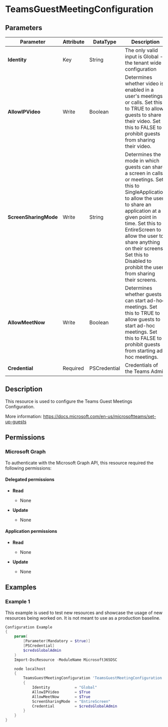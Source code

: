 ﻿# TeamsGuestMeetingConfiguration

## Parameters

| Parameter | Attribute | DataType | Description | Allowed Values |
| --- | --- | --- | --- | --- |
| **Identity** | Key | String | The only valid input is Global - the tenant wide configuration | `Global` |
| **AllowIPVideo** | Write | Boolean | Determines whether video is enabled in a user's meetings or calls. Set this to TRUE to allow guests to share their video. Set this to FALSE to prohibit guests from sharing their video. | |
| **ScreenSharingMode** | Write | String | Determines the mode in which guests can share a screen in calls or meetings. Set this to SingleApplication to allow the user to share an application at a given point in time. Set this to EntireScreen to allow the user to share anything on their screens. Set this to Disabled to prohibit the user from sharing their screens. | `Disabled`, `EntireScreen`, `SingleApplication` |
| **AllowMeetNow** | Write | Boolean | Determines whether guests can start ad-hoc meetings. Set this to TRUE to allow guests to start ad-hoc meetings. Set this to FALSE to prohibit guests from starting ad-hoc meetings. | |
| **Credential** | Required | PSCredential | Credentials of the Teams Admin | |

## Description

This resource is used to configure the Teams Guest Meetings Configuration.

More information: https://docs.microsoft.com/en-us/microsoftteams/set-up-guests

## Permissions

### Microsoft Graph

To authenticate with the Microsoft Graph API, this resource required the following permissions:

#### Delegated permissions

- **Read**

    - None

- **Update**

    - None

#### Application permissions

- **Read**

    - None

- **Update**

    - None

## Examples

### Example 1

This example is used to test new resources and showcase the usage of new resources being worked on.
It is not meant to use as a production baseline.

```powershell
Configuration Example
{
    param(
        [Parameter(Mandatory = $true)]
        [PSCredential]
        $credsGlobalAdmin
    )
    Import-DscResource -ModuleName Microsoft365DSC

    node localhost
    {
        TeamsGuestMeetingConfiguration 'TeamsGuestMeetingConfiguration'
        {
            Identity           = "Global"
            AllowIPVideo       = $True
            AllowMeetNow       = $True
            ScreenSharingMode  = "EntireScreen"
            Credential         = $credsGlobalAdmin
        }
    }
}
```

